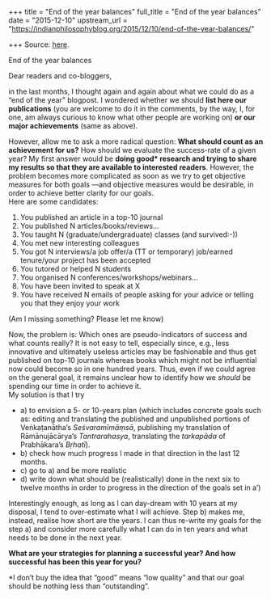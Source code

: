 +++
title = "End of the year balances"
full_title = "End of the year balances"
date = "2015-12-10"
upstream_url = "https://indianphilosophyblog.org/2015/12/10/end-of-the-year-balances/"

+++
Source: [here](https://indianphilosophyblog.org/2015/12/10/end-of-the-year-balances/).

End of the year balances

Dear readers and co-bloggers,

in the last months, I thought again and again about what we could do as
a “end of the year” blogpost. I wondered whether we should **list here
our publications** (you are welcome to do it in the comments, by the
way, I, for one, am always curious to know what other people are working
on) **or our major achievements** (same as above).

However, allow me to ask a more radical question: **What should count as
an achievement for us?** How should we evaluate the success-rate of a
given year? My first answer would be **doing good\* research and trying
to share my results so that they are available to interested readers**.
However, the problem becomes more complicated as soon as we try to get
objective measures for both goals —and objective measures would be
desirable, in order to achieve better clarity for our goals.  
Here are some candidates:

1.  You published an article in a top-10 journal
2.  You published N articles/books/reviews…
3.  You taught N (graduate/undergraduate) classes (and survived:-))
4.  You met new interesting colleagues
5.  You got N interviews/a job offer/a (TT or temporary) job/earned
    tenure/your project has been accepted
6.  You tutored or helped N students
7.  You organised N conferences/workshops/webinars…
8.  You have been invited to speak at X
9.  You have received N emails of people asking for your advice or
    telling you that they enjoy your work

(Am I missing something? Please let me know)

Now, the problem is: Which ones are pseudo-indicators of success and
what counts really? It is not easy to tell, especially since, e.g., less
innovative and ultimately useless articles may be fashionable and thus
get published on top-10 journals whereas books which might not be
influential now could become so in one hundred years. Thus, even if we
could agree on the general goal, it remains unclear how to identify how
we *should* be spending our time in order to achieve it.  
My solution is that I try

-   a\) to envision a 5- or 10-years plan (which includes concrete goals
    such as: editing and translating the published and unpublished
    portions of Veṅkaṭanātha’s *Seśvaramīmāṃsā*, publishing my
    translation of Rāmānujācārya’s *Tantrarahasya*, translating the
    *tarkapāda* of Prabhākara’s *Bṛhatī*).
-   b\) check how much progress I made in that direction in the last 12
    months.
-   c\) go to a) and be more realistic
-   d\) write down what should be (realistically) done in the next six
    to twelve months in order to progress in the direction of the goals
    set in a’)

Interestingly enough, as long as I can day-dream with 10 years at my
disposal, I tend to over-estimate what I will achieve. Step b) makes me,
instead, realise how short are the years. I can thus re-write my goals
for the step a) and consider more carefully what I can do in ten years
and what needs to be done in the next year.

**What are your strategies for planning a successful year? And how
successful has been this year for you?**

\*I don’t buy the idea that “good” means “low quality” and that our goal
should be nothing less than “outstanding”.

